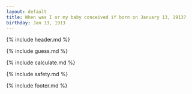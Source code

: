 ```yaml
---
layout: default
title: When was I or my baby conceived if born on January 13, 1913?
birthday: Jan 13, 1913
---
```


{% include header.md %}

{% include guess.md %}

{% include calculate.md %}

{% include safety.md %}

{% include footer.md %}



